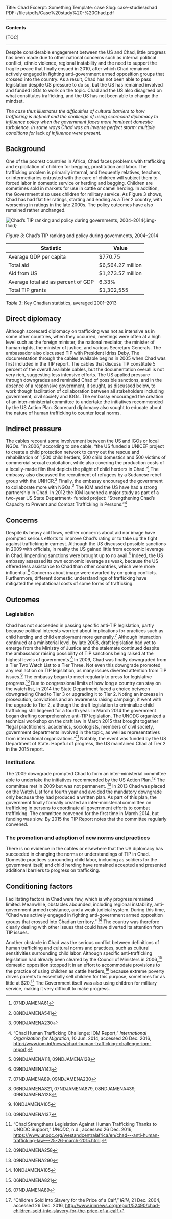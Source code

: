 Title: Chad
Excerpt: Something
Template: case
Slug: case-studies/chad
PDF: /files/pdfs/Case%20study%20-%20Chad.pdf

---

**Contents**

[TOC]

---

Despite considerable engagement between the US and Chad, little progress has
been made due to other national concerns such as internal political conflict,
ethnic violence, regional instability and the need to support the fragile peace
that finally ensued in 2010, after which Chad remained actively engaged in
fighting anti-government armed opposition groups that crossed into the country.
As a result, Chad has not been able to pass legislation despite US pressure to
do so, but the US has remained involved and funded IGOs to work on the topic.
Chad and the US also disagreed on what constitutes trafficking, and the US has
not been able to change the mindset. 

*The case thus illustrates the difficulties of cultural barriers to how
trafficking is defined and the challenge of using scorecard diplomacy to
influence policy when the government faces more imminent domestic turbulence.
In some ways Chad was an inverse perfect storm: multiple conditions for* lack
*of influence were present.*

## Background

One of the poorest countries in Africa, Chad faces problems with trafficking
and exploitation of children for begging, prostitution and labor. The
trafficking problem is primarily internal, and frequently relatives, teachers,
or intermediaries entrusted with the care of children will subject them to
forced labor in domestic service or herding and begging. Children are sometimes
sold in markets for use in cattle or camel herding. In addition, the Government
also uses children for military service. As Figure 3 shows, Chad has had flat
tier ratings, starting and ending as a Tier 2 country, with worsening in
ratings in the late 2000s. The policy outcomes have also remained rather
unchanged.

![Chad’s TIP ranking and policy during governments, 2004–2014](/files/images/timeline_TCD.png){.img-fluid}

<div class="well"><em>Figure 3</em>: Chad’s TIP ranking and policy during governments, 2004–2014</div>

Statistic                             | Value
------------------------------------- | --------------------
Average GDP per capita                | $770.75
Total aid                             | $6,564.27 million
Aid from US                           | $1,273.57 million
Average total aid as percent of GDP   | 6.33%
Total TIP grants                      | $1,302,555

<div class="well"><em>Table 3</em>: Key Chadian statistics, averaged 2001–2013</div>

## Direct diplomacy

Although scorecard diplomacy on trafficking was not as intensive as in some
other countries, when they occurred, meetings were often at a high level such
as the foreign minister, the national mediator, the minister of human rights,
the minister of justice, and various Secretary Generals. The ambassador also
discussed TIP with President Idriss Deby. The documentation through the cables
available begins in 2005 when Chad was first included in the TIP report. The
cables that discuss TIP constitute 5 percent of the overall available cables,
but the documentation overall is not very rich, suggesting less intensive
efforts. The US applied pressure through downgrades and reminded Chad of
possible sanctions, and in the absence of a responsive government, it sought,
as discussed below, to work though facilitation of collaboration between all
stakeholders including government, civil society and IGOs. The embassy
encouraged the creation of an inter-ministerial committee to undertake the
initiatives recommended by the US Action Plan. Scorecard diplomacy also sought
to educate about the nature of human trafficking to counter local norms.

## Indirect pressure

The cables recount some involvement between the US and IGOs or local NGOs. “In
2006,” according to one cable, “the US funded a UNICEF project to create a
child protection network to carry out the rescue and rehabilitation of 1,500
child herders, 500 child domestics and 500 victims of commercial sexual
exploitation, while also covering the production costs of a locally-made film
that depicts the plight of child herders in Chad.”[^82] The embassy also
discussed the recruitment of refugees by a Sudanese rebel group with the
UNHCR.[^83] Finally, the embassy encouraged the government to collaborate more
with NGOs.[^84] The IOM and the US have had a strong partnership in Chad. In
2012 the IOM launched a major study as part of a two-year US State Department-
funded project: “Strengthening Chad’s Capacity to Prevent and Combat
Trafficking in Persons.”[^85]

## Concerns

Despite its heavy aid flows, neither concerns about aid nor image have prompted
serious efforts to improve Chad’s rating or to take up the fight against
trafficking in earnest. Although the US discussed possible sanctions in 2009
with officials, in reality the US gained little from economic leverage in Chad.
Impending sanctions were brought up to no avail.[^86] Indeed, the US embassy
assessed its own economic leverage as weak, because the US offered less
assistance to Chad than other countries, which were more influential.[^87]
Concerns about image were dwarfed by on-going conflicts. Furthermore, different
domestic understandings of trafficking have mitigated the reputational costs of
some forms of trafficking.

## Outcomes

### Legislation

Chad has not succeeded in passing specific anti-TIP legislation, partly because
political interests worried about implications for practices such as child
herding and child employment more generally.[^88] Although interaction
continued at a ministerial level, by late 2008, draft legislation had yet to
emerge from the Ministry of Justice and the stalemate continued despite the
ambassador raising possibility of TIP sanctions being raised at the highest
levels of governments.[^89] In 2009, Chad was finally downgraded from a Tier
Two Watch List to a Tier Three. Not even this downgrade promoted any real
action on TIP legislation, as many issues diverted attention from TIP
issues.[^90] The embassy began to meet regularly to press for legislative
progress.[^91] Due to congressional limits of how long a country can stay on
the watch list, in 2014 the State Department faced a choice between downgrading
Chad to Tier 3 or upgrading it to Tier 2. Noting an increase in prosecution,
convictions and an awareness raising campaign, it went with the upgrade to Tier
2, although the draft legislation to criminalize child trafficking still
lingered for a fourth year. In March 2014 the government began drafting
comprehensive anti-TIP legislation. The UNODC organized a technical workshop on
the draft law in March 2015 that brought together “legal practitioners,
academics, sociologists, members of civil society, government departments
involved in the topic, as well as representatives from international
organizations.”[^92] Notably, the event was funded by the US Department of
State. Hopeful of progress, the US maintained Chad at Tier 2 in the 2015
report.

### Institutions

The 2009 downgrade prompted Chad to form an inter-ministerial committee able to
undertake the initiatives recommended by the US Action Plan.[^93] The committee
met in 2009 but was not permanent. [^94] In 2013 Chad was placed on the Watch
List for a fourth year and avoided the mandatory downgrade only because they
had produced a written plan. As part of this plan, the government finally
formally created an inter-ministerial committee on trafficking in persons to
coordinate all government efforts to combat trafficking. The committee convened
for the first time in March 2014, but funding was slow. By 2015 the TIP Report
notes that the committee regularly convened.

### The promotion and adoption of new norms and practices

There is no evidence in the cables or elsewhere that the US diplomacy has
succeeded in changing the norms or understandings of TIP in Chad. Domestic
practices surrounding child labor, including as soldiers for the government
itself, and child herding have remained accepted and presented additional
barriers to progress on trafficking.

## Conditioning factors

Facilitating factors in Chad were few, which is why progress remained limited.
Meanwhile, obstacles abounded, including regional instability, anti-government
armed resistance, and a weak judicial system. During this time, “Chad was
actively engaged in fighting anti-government armed opposition groups that
crossed into Chadian territory.” [^95] The country was therefore clearly
dealing with other issues that could have diverted its attention from TIP
issues.

Another obstacle in Chad was the serious conflict between definitions of human
trafficking and cultural norms and practices, such as cultural sensitivities
surrounding child labor. Although specific anti-trafficking legislation had
already been cleared by the Council of Ministers in 2006,[^96] domestic
opposition stopped it in an effort to accommodate provisions to the practice of
using children as cattle herders,[^97] because extreme poverty drives parents
to essentially sell children for this purpose, sometimes for as little at
$20.[^98] The Government itself was also using children for military service,
making it very difficult to make progress.


[^82]: 07NDJAMENA61

[^83]: 08NDJAMENA541

[^84]: 09NDJAMENA230

[^85]: “Chad Human Trafficking Challenge: IOM Report,” *International
    Organization for Migration,* 10 Jun. 2014, accessed 26 Dec. 2016,
    <http://www.iom.int/news/chad-human-trafficking-challenge-iom-report>.

[^86]: 09NDJAMENA111, 09NDJAMENA128

[^87]: 09NDJAMENA143

[^88]: 07NDJAMENA89, 09NDJAMENA230

[^89]: 06NDJAMENA821, 07NDJAMENA879, 08NDJAMENA439, 09NDJAMENA128

[^90]: 10NDJAMENA105

[^91]: 09NDJAMENA137

[^92]: “Chad Strengthens Legislation Against Human Trafficking Thanks to
    UNODC Support,” *UNODC,* n.d., accessed 26 Dec. 2016,
    <https://www.unodc.org/westandcentralafrica/en/chad---anti-human-trafficking-law---25-26-march-2015.html>.

[^93]: 09NDJAMENA258

[^94]: 09NDJAMENA290

[^95]: 10NDJAMENA105

[^96]: 06NDJAMENA821

[^97]: 07NDJAMENA89

[^98]: “Children Sold Into Slavery for the Price of a Calf,” *IRIN*, 21
    Dec. 2004, accessed 26 Dec. 2016,
    <http://www.irinnews.org/report/52490/chad-children-sold-into-slavery-for-the-price-of-a-calf>.
